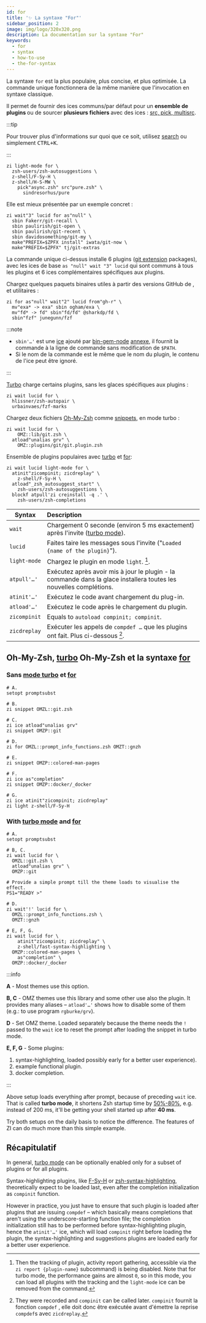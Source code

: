 ```yaml
---
id: for
title: '✨ La syntaxe "For"'
sidebar_position: 2
image: img/logo/320x320.png
description: La documentation sur la syntaxe "For"
keywords:
  - for
  - syntax
  - how-to-use
  - the-for-syntax
---
```


La syntaxe `for` est la plus populaire, plus concise, et plus optimisée. La commande unique fonctionnera de la même manière que l'invocation en syntaxe classique.

Il permet de fournir des ices communs/par défaut pour un <b> ensemble de plugins </b> ou de sourcer <b> plusieurs fichiers </b> avec des ices : [src, pick, multisrc][ice#src-pick-multisrc].

:::tip

Pour trouver plus d'informations sur quoi que ce soit, utilisez [search][3] ou simplement <kbd>CTRL+K</kbd>.

:::

```shell showLineNumbers
zi light-mode for \
  zsh-users/zsh-autosuggestions \
  z-shell/F-Sy-H \
  z-shell/H-S-MW \
    pick"async.zsh" src"pure.zsh" \
      sindresorhus/pure
```

Elle est mieux présentée par un exemple concret :

```shell showLineNumbers
zi wait"3" lucid for as"null" \
  sbin Fakerr/git-recall \
  sbin paulirish/git-open \
  sbin paulirish/git-recent \
  sbin davidosomething/git-my \
  make"PREFIX=$ZPFX install" iwata/git-now \
  make"PREFIX=$ZPFX" tj/git-extras
```

La commande unique ci-dessus installe 6 plugins ([git extension][2] packages), avec les ices de base `as "null" wait "3" lucid` qui sont communs à tous les plugins et 6 ices complémentaires spécifiques aux plugins.

Chargez quelques paquets binaires utiles à partir des versions GitHub de [][1], et utilitaires :

```shell showLineNumbers
zi for as"null" wait"2" lucid from"gh-r" \
  mv"exa* -> exa" sbin ogham/exa \
  mv"fd* -> fd" sbin"fd/fd" @sharkdp/fd \
  sbin"fzf" junegunn/fzf
```

:::note

- `sbin'…'` est une [ice][3] ajouté par [bin-gem-node][4] [annexe][5], il fournit la commande à la ligne de commande sans modification de `$PATH`.
- Si le nom de la commande est le même que le nom du plugin, le contenu de l'ice peut être ignoré.

:::

[Turbo][6] charge certains plugins, sans les glaces spécifiques aux plugins :

```shell showLineNumbers
zi wait lucid for \
  hlissner/zsh-autopair \
  urbainvaes/fzf-marks
```

Chargez deux fichiers [Oh-My-Zsh][7] comme [snippets][8], en mode turbo :

```shell showLineNumbers
zi wait lucid for \
    OMZ::lib/git.zsh \
  atload"unalias grv" \
    OMZ::plugins/git/git.plugin.zsh
```

Ensemble de plugins populaires avec [turbo][6] et [for][10]:

```shell {1} showLineNumbers
zi wait lucid light-mode for \
  atinit"zicompinit; zicdreplay" \
    z-shell/F-Sy-H \
  atload"_zsh_autosuggest_start" \
    zsh-users/zsh-autosuggestions \
  blockf atpull'zi creinstall -q .' \
    zsh-users/zsh-completions
```

| Syntax       | Description                                                                                                        |
| ------------ |:------------------------------------------------------------------------------------------------------------------ |
| `wait`       | Chargement 0 seconde (environ 5 ms exactement) après l'invite ([turbo mode][6]).                                   |
| `lucid`      | Faites taire les messages sous l'invite ("`Loaded {name of the plugin}`").                                         |
| `light-mode` | Chargez le plugin en mode `light`. [^1].                                                                           |
| `atpull'…'`  | Exécutez après avoir mis à jour le plugin - la commande dans la glace installera toutes les nouvelles complétions. |
| `atinit'…'`  | Exécutez le code avant chargement du plug-in.                                                                      |
| `atload'…'`  | Exécutez le code après le chargement du plugin.                                                                    |
| `zicompinit` | Equals to `autoload compinit; compinit`.                                                                           |
| `zicdreplay` | Exécuter les appels de `compdef …` que les plugins ont fait. Plus ci-dessous [^2].                                 |

## <i class="fa-solid fa-list"></i> Oh-My-Zsh, [turbo][6] Oh-My-Zsh et la syntaxe [for][10]

### <i class="fa-solid fa-forward-step"></i> Sans [mode turbo][6] et [for][10]

```shell showLineNumbers
# A.
setopt promptsubst

# B.
zi snippet OMZL::git.zsh

# C.
zi ice atload"unalias grv"
zi snippet OMZP::git

# D.
zi for OMZL::prompt_info_functions.zsh OMZT::gnzh

# E.
zi snippet OMZP::colored-man-pages

# F.
zi ice as"completion"
zi snippet OMZP::docker/_docker

# G.
zi ice atinit"zicompinit; zicdreplay"
zi light z-shell/F-Sy-H
```

### <i class="fa-solid fa-forward-fast"></i> With [turbo mode][6] and [for][10]

```shell showLineNumbers
# A.
setopt promptsubst

# B, C.
zi wait lucid for \
  OMZL::git.zsh \
  atload"unalias grv" \
  OMZP::git

# Provide a simple prompt till the theme loads to visualise the effect.
PS1="READY >"

# D.
zi wait'!' lucid for \
  OMZL::prompt_info_functions.zsh \
  OMZT::gnzh

# E, F, G.
zi wait lucid for \
    atinit"zicompinit; zicdreplay" \
    z-shell/fast-syntax-highlighting \
  OMZP::colored-man-pages \
    as"completion" \
  OMZP::docker/_docker
```

:::info

**A** - Most themes use this option.

**B, C** - OMZ themes use this library and some other use also the plugin. It provides many aliases – `atload'…'` shows how to disable some of them (e.g.: to use program `rgburke/grv`).

**D** - Set OMZ theme. Loaded separately because the theme needs the `!` passed to the `wait` ice to reset the prompt after loading the snippet in turbo mode.

**E, F, G** - Some plugins:

1. syntax-highlighting, loaded possibly early for a better user experience).
2. example functional plugin.
3. docker completion.

:::

Above setup loads everything after prompt, because of preceding `wait` ice. That is called **turbo mode**, it shortens Zsh startup time by <u>50%-80%</u>, e.g. instead of 200 ms, it'll be getting your shell started up after **40 ms**.

Try both setups on the daily basis to notice the difference. The features of ZI can do much more than this simple example.

## <i class="fa-solid fa-book-bookmark"></i> Récapitulatif

In general, [turbo mode][6] can be optionally enabled only for a subset of plugins or for all plugins.

Syntax-highlighting plugins, like [F-Sy-H][11] or [zsh-syntax-highlighting][12], theoretically expect to be loaded last, even after the completion initialization as `compinit` function.

However in practice, you just have to ensure that such plugin is loaded after plugins that are issuing `compdef` – which basically means completions that aren't using the underscore-starting function file; the completion initialization still has to be performed before syntax-highlighting plugin, hence the `atinit'…'` ice, which will load `compinit` right before loading the plugin, the syntax-highlighting and suggestions plugins are loaded early for a better user experience.

[^1]: Then the tracking of plugin, activity report gathering, accessible via the `zi report {plugin-name}` subcommand) is being disabled. Note that for turbo mode, the performance gains are almost `0`, so in this mode, you can load all plugins with the tracking and the `light-mode` ice can be removed from the command.
[^2]: They were recorded and `compinit` can be called later. `compinit` fournit la fonction `compdef` , elle doit donc être exécutée avant d'émettre la reprise `compdef`s avec `zicdreplay`.

[1]: /search/?q=GH-R

[1]: /search/?q=GH-R
[2]: /search/?q=git+ext
[3]: /search/?q=ice
[3]: /search/?q=ice
[4]: /search/?q=bin+gem+node
[5]: /search/?q=annex
[6]: /search/?q=turbo+mode
[6]: /search/?q=turbo+mode
[6]: /search/?q=turbo+mode
[6]: /search/?q=turbo+mode
[7]: /search/?q=oh+my+zsh
[8]: /search/?q=snippets
[10]: /docs/guides/syntax/for
[11]: https://github.com/z-shell/F-Sy-H
[12]: https://github.com/zsh-users/zsh-syntax-highlighting
[ice#src-pick-multisrc]: /docs/guides/syntax/ice#src-pick-multisrc
